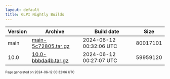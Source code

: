 ```yaml
---
layout: default
title: GLPI Nightly Builds
---
```


Version|Archive|Build date|Size
---|---|---|---
main|[main-5c72805.tar.gz](main-5c72805.tar.gz)|2024-06-12 00:32:06 UTC|80017101
10.0|[10.0-bbbda4b.tar.gz](10.0-bbbda4b.tar.gz)|2024-06-12 00:27:07 UTC|59959120

<font size="1">Page generated on 2024-06-12 00:32:06 UTC</font>
